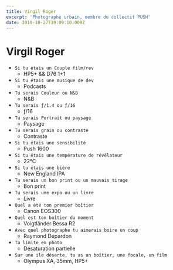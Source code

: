 ```yaml
---
title: Virgil Roger
excerpt: 'Photographe urbain, membre du collectif PUSH'
date: 2019-10-27T19:09:10.000Z
---
```

<!-- * Photographe minimaliste amateur, bien plus proche d'une démarche auteur que reporter, passionné de procédés argentiques et de vieilles mécaniques
* Membre du collectif PUSH
* À la recherche de sujets qui n'en sont pas
* Défenseur d'un retour au medium photographique physique
* Bricoleur et hacker dans l'âme
* Partageur de bières -->

# Virgil **Roger**

* ```Si tu étais un Couple film/rev```
  * HP5+ && D76 1+1
* ```Si tu étais une musique de dev```
  * Podcasts
* ```Tu serais Couleur ou N&B```
  * N&B
* ```Tu serais ƒ/1.4 ou ƒ/16```
  * ƒ/16
* ```Tu serais Portrait ou paysage```
  * Paysage
* ```Tu serais grain ou contraste```
  * Contraste
* ```Si tu étais une sensibilité```
  * Push 1600
* ```Si tu étais une température de révélateur```
  * 22°C
* ```Si tu étais une bière```
  * New England IPA
* ```Tu serais un bon print ou un mauvais tirage```
  * Bon print
* ```Tu serais une expo ou un livre```
  * Livre
* ```Quel a été ton premier boîtier```
  * Canon EOS300
* ```Quel est ton boîtier du moment```
  * Voigtländer Bessa R2
* ```Avec quel photographe tu aimerais boire un coup```
  * Raymond Depardon
* ```Ta limite en photo```
  * Désaturation partielle
* ```Sur une ile déserte, tu as un boîtier, une focale, un film```
  * Olympus XA, 35mm, HP5+
